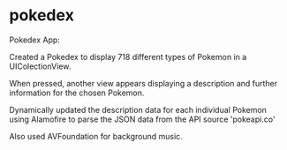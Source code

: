 # pokedex
Pokedex App:

Created a Pokedex to display 718 different types of Pokemon in a UIColectionView.

When pressed, another view appears displaying a description and further information for the chosen Pokemon.

Dynamically updated the description data for each individual Pokemon using Alamofire to parse the JSON data from the API source 'pokeapi.co'

Also used AVFoundation for background music.
